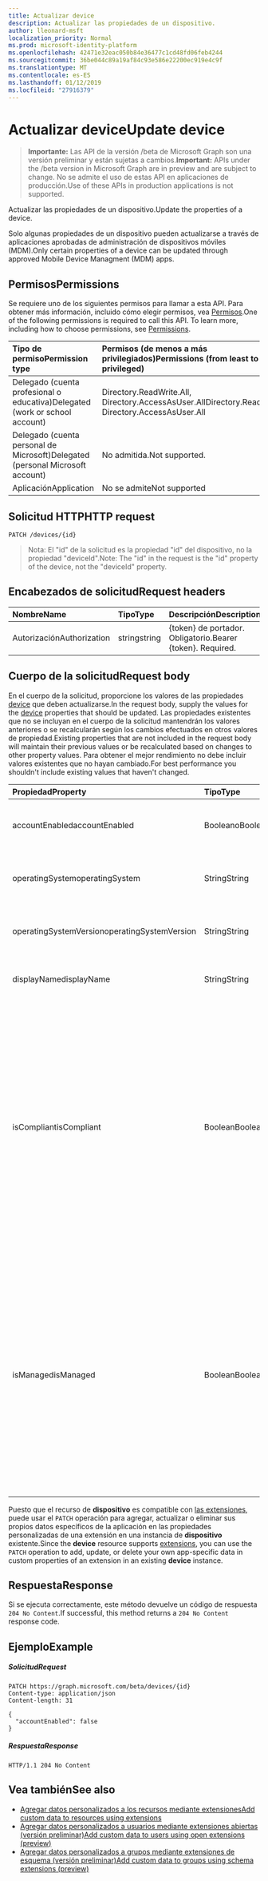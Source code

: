 ```yaml
---
title: Actualizar device
description: Actualizar las propiedades de un dispositivo.
author: lleonard-msft
localization_priority: Normal
ms.prod: microsoft-identity-platform
ms.openlocfilehash: 42471e32eac050b84e36477c1cd48fd06feb4244
ms.sourcegitcommit: 36be044c89a19af84c93e586e22200ec919e4c9f
ms.translationtype: MT
ms.contentlocale: es-ES
ms.lasthandoff: 01/12/2019
ms.locfileid: "27916379"
---
```

# <a name="update-device"></a><span data-ttu-id="9f1d9-103">Actualizar device</span><span class="sxs-lookup"><span data-stu-id="9f1d9-103">Update device</span></span>

> <span data-ttu-id="9f1d9-104">**Importante:** Las API de la versión /beta de Microsoft Graph son una versión preliminar y están sujetas a cambios.</span><span class="sxs-lookup"><span data-stu-id="9f1d9-104">**Important:** APIs under the /beta version in Microsoft Graph are in preview and are subject to change.</span></span> <span data-ttu-id="9f1d9-105">No se admite el uso de estas API en aplicaciones de producción.</span><span class="sxs-lookup"><span data-stu-id="9f1d9-105">Use of these APIs in production applications is not supported.</span></span>

<span data-ttu-id="9f1d9-106">Actualizar las propiedades de un dispositivo.</span><span class="sxs-lookup"><span data-stu-id="9f1d9-106">Update the properties of a device.</span></span>

<span data-ttu-id="9f1d9-107">Solo algunas propiedades de un dispositivo pueden actualizarse a través de aplicaciones aprobadas de administración de dispositivos móviles (MDM).</span><span class="sxs-lookup"><span data-stu-id="9f1d9-107">Only certain properties of a device can be updated through approved Mobile Device Managment (MDM) apps.</span></span>

## <a name="permissions"></a><span data-ttu-id="9f1d9-108">Permisos</span><span class="sxs-lookup"><span data-stu-id="9f1d9-108">Permissions</span></span>
<span data-ttu-id="9f1d9-p102">Se requiere uno de los siguientes permisos para llamar a esta API. Para obtener más información, incluido cómo elegir permisos, vea [Permisos](/graph/permissions-reference).</span><span class="sxs-lookup"><span data-stu-id="9f1d9-p102">One of the following permissions is required to call this API. To learn more, including how to choose permissions, see [Permissions](/graph/permissions-reference).</span></span>

|<span data-ttu-id="9f1d9-111">Tipo de permiso</span><span class="sxs-lookup"><span data-stu-id="9f1d9-111">Permission type</span></span>      | <span data-ttu-id="9f1d9-112">Permisos (de menos a más privilegiados)</span><span class="sxs-lookup"><span data-stu-id="9f1d9-112">Permissions (from least to most privileged)</span></span>              |
|:--------------------|:---------------------------------------------------------|
|<span data-ttu-id="9f1d9-113">Delegado (cuenta profesional o educativa)</span><span class="sxs-lookup"><span data-stu-id="9f1d9-113">Delegated (work or school account)</span></span> | <span data-ttu-id="9f1d9-114">Directory.ReadWrite.All, Directory.AccessAsUser.All</span><span class="sxs-lookup"><span data-stu-id="9f1d9-114">Directory.ReadWrite.All, Directory.AccessAsUser.All</span></span> |
|<span data-ttu-id="9f1d9-115">Delegado (cuenta personal de Microsoft)</span><span class="sxs-lookup"><span data-stu-id="9f1d9-115">Delegated (personal Microsoft account)</span></span> | <span data-ttu-id="9f1d9-116">No admitida.</span><span class="sxs-lookup"><span data-stu-id="9f1d9-116">Not supported.</span></span> |
|<span data-ttu-id="9f1d9-117">Aplicación</span><span class="sxs-lookup"><span data-stu-id="9f1d9-117">Application</span></span> | <span data-ttu-id="9f1d9-118">No se admite</span><span class="sxs-lookup"><span data-stu-id="9f1d9-118">Not supported</span></span> |

## <a name="http-request"></a><span data-ttu-id="9f1d9-119">Solicitud HTTP</span><span class="sxs-lookup"><span data-stu-id="9f1d9-119">HTTP request</span></span>
<!-- { "blockType": "ignored" } -->
```http
PATCH /devices/{id}
```

> <span data-ttu-id="9f1d9-120">Nota: El "id" de la solicitud es la propiedad "id" del dispositivo, no la propiedad "deviceId".</span><span class="sxs-lookup"><span data-stu-id="9f1d9-120">Note: The "id" in the request is the "id" property of the device, not the "deviceId" property.</span></span>

## <a name="request-headers"></a><span data-ttu-id="9f1d9-121">Encabezados de solicitud</span><span class="sxs-lookup"><span data-stu-id="9f1d9-121">Request headers</span></span>
| <span data-ttu-id="9f1d9-122">Nombre</span><span class="sxs-lookup"><span data-stu-id="9f1d9-122">Name</span></span>       | <span data-ttu-id="9f1d9-123">Tipo</span><span class="sxs-lookup"><span data-stu-id="9f1d9-123">Type</span></span> | <span data-ttu-id="9f1d9-124">Descripción</span><span class="sxs-lookup"><span data-stu-id="9f1d9-124">Description</span></span>|
|:-----------|:------|:----------|
| <span data-ttu-id="9f1d9-125">Autorización</span><span class="sxs-lookup"><span data-stu-id="9f1d9-125">Authorization</span></span>  | <span data-ttu-id="9f1d9-126">string</span><span class="sxs-lookup"><span data-stu-id="9f1d9-126">string</span></span>  | <span data-ttu-id="9f1d9-p103">{token} de portador. Obligatorio.</span><span class="sxs-lookup"><span data-stu-id="9f1d9-p103">Bearer {token}. Required.</span></span> |

## <a name="request-body"></a><span data-ttu-id="9f1d9-129">Cuerpo de la solicitud</span><span class="sxs-lookup"><span data-stu-id="9f1d9-129">Request body</span></span>

<span data-ttu-id="9f1d9-130">En el cuerpo de la solicitud, proporcione los valores de las propiedades [device](../resources/device.md) que deben actualizarse.</span><span class="sxs-lookup"><span data-stu-id="9f1d9-130">In the request body, supply the values for the [device](../resources/device.md) properties that should be updated.</span></span> <span data-ttu-id="9f1d9-131">Las propiedades existentes que no se incluyan en el cuerpo de la solicitud mantendrán los valores anteriores o se recalcularán según los cambios efectuados en otros valores de propiedad.</span><span class="sxs-lookup"><span data-stu-id="9f1d9-131">Existing properties that are not included in the request body will maintain their previous values or be recalculated based on changes to other property values.</span></span> <span data-ttu-id="9f1d9-132">Para obtener el mejor rendimiento no debe incluir valores existentes que no hayan cambiado.</span><span class="sxs-lookup"><span data-stu-id="9f1d9-132">For best performance you shouldn't include existing values that haven't changed.</span></span>

| <span data-ttu-id="9f1d9-133">Propiedad</span><span class="sxs-lookup"><span data-stu-id="9f1d9-133">Property</span></span>     | <span data-ttu-id="9f1d9-134">Tipo</span><span class="sxs-lookup"><span data-stu-id="9f1d9-134">Type</span></span>   |<span data-ttu-id="9f1d9-135">Descripción</span><span class="sxs-lookup"><span data-stu-id="9f1d9-135">Description</span></span>|
|:---------------|:--------|:----------|
|<span data-ttu-id="9f1d9-136">accountEnabled</span><span class="sxs-lookup"><span data-stu-id="9f1d9-136">accountEnabled</span></span>|<span data-ttu-id="9f1d9-137">Booleano</span><span class="sxs-lookup"><span data-stu-id="9f1d9-137">Boolean</span></span>| <span data-ttu-id="9f1d9-138">**true** si la cuenta está habilitada; en caso contrario, **false**.</span><span class="sxs-lookup"><span data-stu-id="9f1d9-138">**true** if the account is enabled; otherwise, **false**.</span></span> |
|<span data-ttu-id="9f1d9-139">operatingSystem</span><span class="sxs-lookup"><span data-stu-id="9f1d9-139">operatingSystem</span></span>|<span data-ttu-id="9f1d9-140">String</span><span class="sxs-lookup"><span data-stu-id="9f1d9-140">String</span></span>|<span data-ttu-id="9f1d9-141">Tipo de sistema operativo del dispositivo.</span><span class="sxs-lookup"><span data-stu-id="9f1d9-141">The type of operating system on the device.</span></span>|
|<span data-ttu-id="9f1d9-142">operatingSystemVersion</span><span class="sxs-lookup"><span data-stu-id="9f1d9-142">operatingSystemVersion</span></span>|<span data-ttu-id="9f1d9-143">String</span><span class="sxs-lookup"><span data-stu-id="9f1d9-143">String</span></span>|<span data-ttu-id="9f1d9-144">Versión del sistema operativo del dispositivo.</span><span class="sxs-lookup"><span data-stu-id="9f1d9-144">The version of the operating system on the device</span></span>|
|<span data-ttu-id="9f1d9-145">displayName</span><span class="sxs-lookup"><span data-stu-id="9f1d9-145">displayName</span></span>|<span data-ttu-id="9f1d9-146">String</span><span class="sxs-lookup"><span data-stu-id="9f1d9-146">String</span></span>|<span data-ttu-id="9f1d9-147">Nombre para mostrar del dispositivo.</span><span class="sxs-lookup"><span data-stu-id="9f1d9-147">The display name for the device.</span></span>|
|<span data-ttu-id="9f1d9-148">isCompliant</span><span class="sxs-lookup"><span data-stu-id="9f1d9-148">isCompliant</span></span>|<span data-ttu-id="9f1d9-149">Boolean</span><span class="sxs-lookup"><span data-stu-id="9f1d9-149">Boolean</span></span>|<span data-ttu-id="9f1d9-150">**true** si el dispositivo cumple con las directivas de administración de dispositivos móviles (MDM); en caso contrario, **false**.</span><span class="sxs-lookup"><span data-stu-id="9f1d9-150">**true** if the device complies with Mobile Device Management (MDM) policies; otherwise, **false**.</span></span> <span data-ttu-id="9f1d9-151">Esto sólo se pueden actualizar por Intune para cualquier tipo de sistema operativo del dispositivo o por un [aprobado MDM aplicación](https://docs.microsoft.com/windows/client-management/mdm/azure-active-directory-integration-with-mdm) para dispositivos de sistema operativo Windows.</span><span class="sxs-lookup"><span data-stu-id="9f1d9-151">This can only be updated by Intune for any device OS type or by an [approved MDM app](https://docs.microsoft.com/windows/client-management/mdm/azure-active-directory-integration-with-mdm) for Windows OS devices.</span></span> |
|<span data-ttu-id="9f1d9-152">isManaged</span><span class="sxs-lookup"><span data-stu-id="9f1d9-152">isManaged</span></span>|<span data-ttu-id="9f1d9-153">Boolean</span><span class="sxs-lookup"><span data-stu-id="9f1d9-153">Boolean</span></span>|<span data-ttu-id="9f1d9-154">**true** si una aplicación de administración de dispositivos móviles (MDM) administra el dispositivo; en caso contrario, **false**.</span><span class="sxs-lookup"><span data-stu-id="9f1d9-154">**true** if the device is managed by a Mobile Device Management (MDM) app; otherwise, **false**.</span></span> <span data-ttu-id="9f1d9-155">Esto sólo se pueden actualizar por Intune para cualquier tipo de sistema operativo del dispositivo o por un [aprobado MDM aplicación](https://docs.microsoft.com/windows/client-management/mdm/azure-active-directory-integration-with-mdm) para dispositivos de sistema operativo Windows.</span><span class="sxs-lookup"><span data-stu-id="9f1d9-155">This can only be updated by Intune for any device OS type or by an [approved MDM app](https://docs.microsoft.com/windows/client-management/mdm/azure-active-directory-integration-with-mdm) for Windows OS devices.</span></span> |

<span data-ttu-id="9f1d9-156">Puesto que el recurso de **dispositivo** es compatible con [las extensiones](/graph/extensibility-overview), puede usar el `PATCH` operación para agregar, actualizar o eliminar sus propios datos específicos de la aplicación en las propiedades personalizadas de una extensión en una instancia de **dispositivo** existente.</span><span class="sxs-lookup"><span data-stu-id="9f1d9-156">Since the **device** resource supports [extensions](/graph/extensibility-overview), you can use the `PATCH` operation to add, update, or delete your own app-specific data in custom properties of an extension in an existing **device** instance.</span></span>

## <a name="response"></a><span data-ttu-id="9f1d9-157">Respuesta</span><span class="sxs-lookup"><span data-stu-id="9f1d9-157">Response</span></span>

<span data-ttu-id="9f1d9-158">Si se ejecuta correctamente, este método devuelve un código de respuesta `204 No Content`.</span><span class="sxs-lookup"><span data-stu-id="9f1d9-158">If successful, this method returns a `204 No Content` response code.</span></span>

## <a name="example"></a><span data-ttu-id="9f1d9-159">Ejemplo</span><span class="sxs-lookup"><span data-stu-id="9f1d9-159">Example</span></span>

##### <a name="request"></a><span data-ttu-id="9f1d9-160">Solicitud</span><span class="sxs-lookup"><span data-stu-id="9f1d9-160">Request</span></span>

<!-- {
  "blockType": "request",
  "name": "update_device"
}-->
```http
PATCH https://graph.microsoft.com/beta/devices/{id}
Content-type: application/json
Content-length: 31

{
  "accountEnabled": false
}
```
##### <a name="response"></a><span data-ttu-id="9f1d9-161">Respuesta</span><span class="sxs-lookup"><span data-stu-id="9f1d9-161">Response</span></span>

<!-- {
  "blockType": "response",
  "truncated": true,
  "@odata.type": "microsoft.graph.device"
} -->
```http
HTTP/1.1 204 No Content
```

## <a name="see-also"></a><span data-ttu-id="9f1d9-162">Vea también</span><span class="sxs-lookup"><span data-stu-id="9f1d9-162">See also</span></span>

- [<span data-ttu-id="9f1d9-163">Agregar datos personalizados a los recursos mediante extensiones</span><span class="sxs-lookup"><span data-stu-id="9f1d9-163">Add custom data to resources using extensions</span></span>](/graph/extensibility-overview)
- [<span data-ttu-id="9f1d9-164">Agregar datos personalizados a usuarios mediante extensiones abiertas (versión preliminar)</span><span class="sxs-lookup"><span data-stu-id="9f1d9-164">Add custom data to users using open extensions (preview)</span></span>](/graph/extensibility-open-users)
- [<span data-ttu-id="9f1d9-165">Agregar datos personalizados a grupos mediante extensiones de esquema (versión preliminar)</span><span class="sxs-lookup"><span data-stu-id="9f1d9-165">Add custom data to groups using schema extensions (preview)</span></span>](/graph/extensibility-schema-groups)


<!-- uuid: 8fcb5dbc-d5aa-4681-8e31-b001d5168d79
2015-10-25 14:57:30 UTC -->
<!-- {
  "type": "#page.annotation",
  "description": "Update device",
  "keywords": "",
  "section": "documentation",
  "tocPath": ""
}-->
